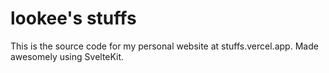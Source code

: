 # lookee's stuffs

This is the source code for my personal website at stuffs.vercel.app.
Made awesomely using SvelteKit.
